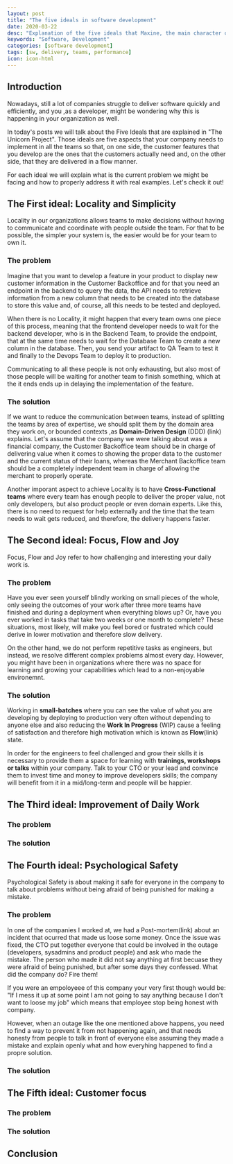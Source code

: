 ```yaml
---
layout: post
title: "The five ideals in software development"
date: 2020-03-22
desc: "Explanation of the five ideals that Maxine, the main character of The Unicorn Projects, tries to accomplish in her company Parts Unlimited"
keywords: "Software, Development"
categories: [software development]
tags: [sw, delivery, teams, performance]
icon: icon-html
---
```

## Introduction
Nowadays, still a lot of companies struggle to deliver software quickly and efficiently, and you ,as a developer, might be wondering why this is happening in your organization as well.

In today's posts we will talk about the Five Ideals that are explained in "The Unicorn Project". Those ideals are five aspects that your company needs to implement in all the teams so that, on one side, the customer features that you develop are the ones that the customers actually need and, on the other side, that they are delivered in a flow manner.

For each ideal we will explain what is the current problem we might be facing and how to properly address it with real examples. Let's check it out!

## The First ideal: Locality and Simplicity
Locality in our organizations allows teams to make decisions without having to communicate and coordinate with people outside the team. For that to be possible, the simpler your system is, the easier would be for your team to own it.

### The problem
Imagine that you want to develop a feature in your product to display new customer information in the Customer Backoffice and for that you need an endpoint in the backend to query the data, the API needs to retrieve information from a new column that needs to be created into the database to store this value and, of course, all this needs to be tested and deployed. 

When there is no Locality, it might happen that every team owns one piece of this process, meaning that the frontend developer needs to wait for the backend developer, who is in the Backend Team, to provide the endpoint, that at the same time needs to wait for the Database Team to create a new column in the database. Then, you send your artifact to QA Team to test it and finally to the Devops Team to deploy it to production.

Communicating to all these people is not only exhausting, but also most of those people will be waiting for another team to finish something, which at the it ends ends up in delaying the implementation of the feature.

### The solution
If we want to reduce the communication between teams, instead of splitting the teams by area of expertise, we should split them by the domain area they work on, or bounded contexts ,as **Domain-Driven Design** (DDD) (link) explains. Let's assume that the company we were talking about was a financial company, the Customer Backoffice team should be in charge of delivering value when it comes to showing the proper data to the customer and the current status of their loans, whereas the Merchant Backoffice team should be a completely independent team in charge of allowing the merchant to properly operate.

Another imporant aspect to achieve Locality is to have **Cross-Functional teams** where every team has enough people to deliver the proper value, not only developers, but also product people or even domain experts. Like this, there is no need to request for help externally and the time that the team needs to wait gets reduced, and therefore, the delivery happens faster.

## The Second ideal: Focus, Flow and Joy
Focus, Flow and Joy refer to how challenging and interesting your daily work is.
### The problem
Have you ever seen yourself blindly working on small pieces of the whole, only seeing the outcomes of your work after three more teams have finished and during a deployment when everything blows up? Or, have you ever worked in tasks that take two weeks or one month to complete? These situations, most likely, will make you feel bored or fustrated which could derive in lower motivation and therefore slow delivery.

On the other hand, we do not perform repetitive tasks as engineers, but instead, we resolve different complex problems almost every day. However, you might have been in organizations where there was no space for learning and growing your capabilities which lead to a non-enjoyable environemnt.

### The solution
Working in **small-batches** where you can see the value of what you are developing by deploying to production very often without depending to anyone else and also reducing the **Work In Progress** (WIP) cause a feeling of satisfaction and therefore high motivation which is known as **Flow**(link) state.

In order for the engineers to feel challenged and grow their skills it is necessary to provide them a space for learning with **trainings, workshops or talks** within your company. Talk to 
your CTO or your lead and convince them to invest time and money to improve developers skills; the company will benefit from it in a mid/long-term and people will be happier.

## The Third ideal: Improvement of Daily Work

### The problem

### The solution

## The Fourth ideal: Psychological Safety
Psychological Safety is about making it safe for everyone in the company to talk about problems without being afraid of being punished for making a mistake.

### The problem
In one of the companies I worked at, we had a Post-mortem(link) about an incident that ocurred that made us loose some money. Once the issue was fixed, the CTO put together everyone that could be involved in the outage (developers, sysadmins and product people) and ask who made the mistake. The person who made it did not say anything at first becuase they were afraid of being punished, but after some days they confessed. What did the company do? Fire them! 

If you were an empoloyeee of this company your very first though would be: "If I mess it up at some point I am not going to say anything because I don't want to loose my job" which means that employee stop being honest with company. 

However, when an outage like the one mentioned above happens, you need to find a way to prevent it from not happening again, and that needs honesty from people to talk in front of everyone else assuming they made a mistake and explain openly what and how everyhing happened to find a propre solution.

### The solution

## The Fifth ideal: Customer focus
### The problem

### The solution

## Conclusion